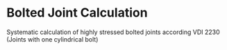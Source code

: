 # Bolted Joint Calculation
Systematic calculation of highly stressed bolted joints according VDI 2230 (Joints with one cylindrical bolt)
